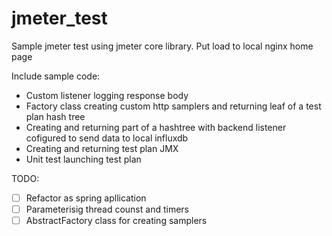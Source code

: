 # jmeter_test
Sample jmeter test using jmeter core library. Put load to local nginx home page

Include sample code:

* Custom listener logging response body
* Factory class creating custom http samplers and returning leaf of a test plan hash tree
* Creating and returning part of a hashtree with backend listener cofigured to send data to local influxdb
* Creating and returning test plan JMX
* Unit test launching test plan

TODO: 
- [ ] Refactor as spring apllication
- [ ] Parameterisig thread counst and timers
- [ ] AbstractFactory class for creating samplers
